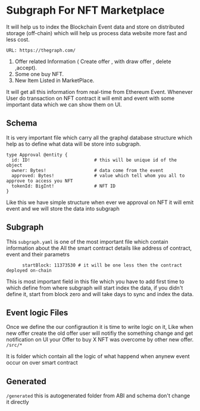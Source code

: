 # Subgraph For NFT Marketplace

It will help us to index the Blockchain Event data and store on distributed storage (off-chain) which will help us process data website more fast and less cost.

```
URL: https://thegraph.com/
```

1. Offer related Information ( Create offer , with draw offer , delete ,accept).
2. Some one buy NFT.
3. New Item Listed in MarketPlace.

It will get all this information from real-time from Ethereum Event. Whenever User do transaction on NFT contract it will emit and event with some important data which we can show them on UI.

## Schema

It is very important file which carry all the graphql database structure which help as to define what data will be store into subgraph.

```
type Approval @entity {
  id: ID!                        # this will be unique id of the object
  owner: Bytes!                  # data come from the event
  approved: Bytes!               # value which tell whom you all to approve to access you NFT
  tokenId: BigInt!               # NFT ID
}
```

Like this we have simple structure when ever we approval on NFT it will emit event and we will store the data into subgraph

## Subgraph

This `subgraph.yaml` is one of the most important file which contain information about the All the smart contract details like address of contract, event and their parametrs

```
      startBlock: 11373530 # it will be one less then the contract deployed on-chain

```

This is most important field in this file which you have to add first time to which define from where subgraph will start index the data, if you didn't define it, start from block zero and will take days to sync and index the data.

## Event logic Files

Once we define the our configraution it is time to write logic on it, Like when new offer create the old offer user will notifiy the something change and get notification on UI your Offer to buy X NFT was overcome by other new offer.
`/src/*`

It is folder which contain all the logic of what happend when anynew event occur on over smart contract

## Generated

`/generated` this is autogenerated folder from ABI and schema don't change it directly
